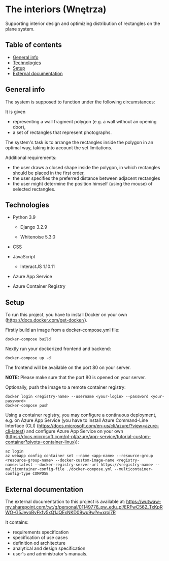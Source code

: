 # The interiors (Wnętrza)

Supporting interior design and optimizing distribution of rectangles on the plane system.

## Table of contents

* [General info](#general-info)
* [Technologies](#technologies)
* [Setup](#setup)
* [External documentation](#external-documentation)

## General info

The system is supposed to function under the following circumstances:

It is given 

* representing a wall fragment polygon (e.g. a wall without an opening door),
* a set of rectangles that represent photographs.

The system's task is to arrange the rectangles inside the polygon in an optimal way, taking into account the set limitations.

Additional requirements:

* the user draws a closed shape inside the polygon, in which rectangles should be placed in the first order,
* the user specifies the preferred distance between adjacent rectangles
* the user might determine the position himself (using the mouse) of selected rectangles.

## Technologies

* Python 3.9

  * Django 3.2.9

  * Whitenoise 5.3.0

* CSS

* JavaScript

  * InteractJS 1.10.11

* Azure App Service
* Azure Container Registry

## Setup

To run this project, you have to install Docker on your own (https://docs.docker.com/get-docker/).

Firstly build an image from a docker-compose.yml file:

```shell
docker-compose build
```

Nextly run your dockerized frontend and backend:

```shell
docker-compose up -d
```

The frontend will be available on the port 80 on your server.

<b>NOTE:</b> Please make sure that the port 80 is opened on your server.

Optionally, push the image to a remote container registry:

```Shell
docker login <registry-name> --username <your-login> --password <your-password>
docker-compose push
```

Using a container registry, you may configure a continuous deployment, e.g. on Azure App Service (you have to install Azure Command-Line Interface (CLI) (https://docs.microsoft.com/en-us/cli/azure/?view=azure-cli-latest) and configure Azure App Service on your own (https://docs.microsoft.com/pl-pl/azure/app-service/tutorial-custom-container?pivots=container-linux)):

```Shell
az login
az webapp config container set --name <app-name> --resource-group <resource-group-name> --docker-custom-image-name <registry-name>:latest --docker-registry-server-url https://<registry-name> --multicontainer-config-file ./docker-compose.yml --multicontainer-config-type COMPOSE
```

## External documentation

The external documentation to this project is available at: https://wutwaw-my.sharepoint.com/:w:/g/personal/01149776_pw_edu_pl/ERFwC562_TxKpRWO-G5JevoBvFkfv5xQ1JQExNKD09wu9w?e=xroj7R

It contains:

* requirements specification
* specification of use cases
* definition od architecture
* analytical and design specification
* user's and administrator's manuals.